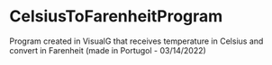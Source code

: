 # CelsiusToFarenheitProgram
Program created in VisualG that receives temperature in Celsius and convert in Farenheit (made in Portugol - 03/14/2022)
